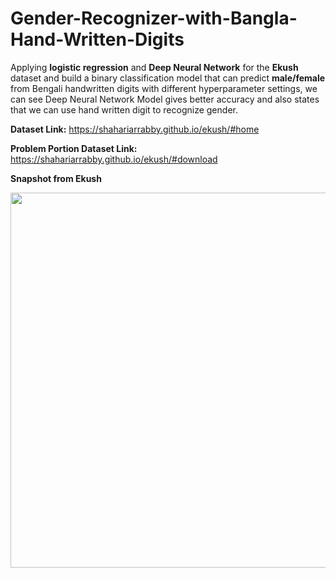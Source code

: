 # Gender-Recognizer-with-Bangla-Hand-Written-Digits

Applying **logistic regression** and **Deep Neural Network** for the **Ekush** dataset and build a binary classification model that can predict  **male/female** from Bengali handwritten digits with different hyperparameter settings, we can see Deep Neural Network Model gives better accuracy and also states that we can use hand written digit to recognize gender.

**Dataset Link:** https://shahariarrabby.github.io/ekush/#home

**Problem Portion Dataset Link:** https://shahariarrabby.github.io/ekush/#download

**Snapshot from Ekush**

<div align="center">
<img src="https://drive.google.com/uc?id=1GhuJfYchOjfNoBtwkpWivPRQinegMYwy" width="600">
</div>
